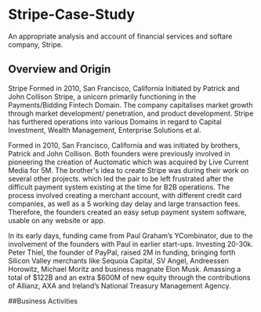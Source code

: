 # Stripe-Case-Study

An appropriate analysis and account of financial services and softare company, Stripe. 

## Overview and Origin

Stripe
Formed in 2010, San Francisco, California 
Initiated by Patrick and John Collison
Stripe, a unicorn primarily functioning in the Payments/Bidding Fintech Domain.
The company capitalises market growth through market development/ penetration, and product development.
Stripe has furthered operations into various Domains in regard to Capital Investment, Wealth Management, Enterprise Solutions et al.

Formed in 2010, San Francisco, California and was initiated by brothers, Patrick and John Collison.
Both founders were previously involved in pioneering the creation of Auctomatic which was acquired by Live Current Media for 5M.
The brother's idea to create Stripe was during their work on several other projects.
which led the pair to be left frustrated after the difficult payment system existing at the time for B2B operations.
The process involved creating a merchant account, with different credit card companies, as well as a 5 working day delay and large transaction fees.
Therefore, the founders created an easy setup payment system software, usable on any website or app. 

In its early days, funding came from Paul Graham’s YCombinator, due to the involvement of the founders with Paul in earlier start-ups. Investing 20-30k.
Peter Thiel, the founder of PayPal, raised 2M in funding,
bringing forth Silicon Valley merchants like Sequoia Capital, SV Angel, Andreessen Horowitz, Michael Moritz and business magnate Elon Musk.
Amassing a total of $122B and an extra $600M of new equity through the contributions of Allianz, AXA and Ireland’s National Treasury Management Agency.

##Business Activities
